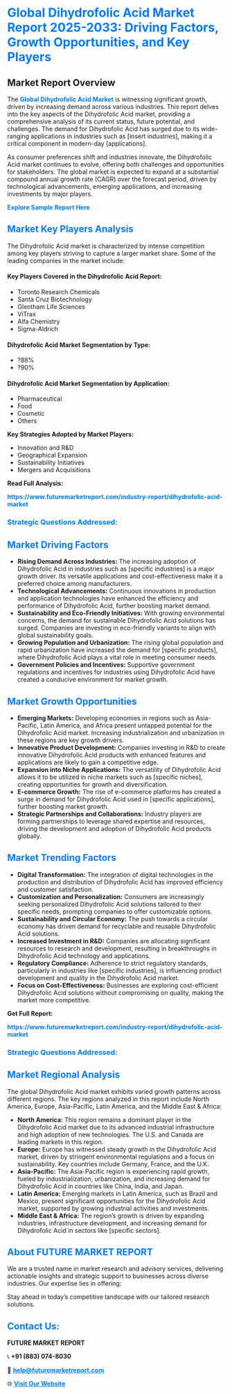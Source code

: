 <h1 style="color: #007BFF;">Global Dihydrofolic Acid Market Report 2025-2033: Driving Factors, Growth Opportunities, and Key Players</h1>

<section id="overview">
<h2>Market Report Overview</h2>
<p>The <a href="https://www.futuremarketreport.com/industry-report/dihydrofolic-acid-market" style="color: #007BFF; text-decoration: none;"><strong>Global Dihydrofolic Acid Market</strong></a> is witnessing significant growth, driven by increasing demand across various industries. This report delves into the key aspects of the Dihydrofolic Acid market, providing a comprehensive analysis of its current status, future potential, and challenges. The demand for Dihydrofolic Acid has surged due to its wide-ranging applications in industries such as [insert industries], making it a critical component in modern-day [applications].</p>
<p>As consumer preferences shift and industries innovate, the Dihydrofolic Acid market continues to evolve, offering both challenges and opportunities for stakeholders. The global market is expected to expand at a substantial compound annual growth rate (CAGR) over the forecast period, driven by technological advancements, emerging applications, and increasing investments by major players.</p>
</section>

<section id="overview">
<p><a href="https://www.futuremarketreport.com/request-sample/reportId=91781" style="color: #007BFF; text-decoration: none;"><strong>Explore Sample Report Here</strong></a></p>
</section>

<section id="key-players">
<h2 style="color: #007BFF;">Market Key Players Analysis</h2>
<p>The Dihydrofolic Acid market is characterized by intense competition among key players striving to capture a larger market share. Some of the leading companies in the market include:</p>
<h4>Key Players Covered in the Dihydrofolic Acid Report:</h4>
<ul><li>Toronto Research Chemicals</li><li>Santa Cruz Biotechnology</li><li>Glentham Life Sciences</li><li>ViTrax</li><li>Alfa Chemistry</li><li>Sigma-Aldrich</li></ul>
<h4>Dihydrofolic Acid Market Segmentation by Type:</h4>
<ul><li>?88%</li><li>?90%</li></ul>

<h4>Dihydrofolic Acid Market Segmentation by Application:</h4>
<ul><li>Pharmaceutical</li><li>Food</li><li>Cosmetic</li><li>Others</li></ul>
<p><strong>Key Strategies Adopted by Market Players:</strong></p>
<ul>
<li>Innovation and R&D</li>
<li>Geographical Expansion</li>
<li>Sustainability Initiatives</li>
<li>Mergers and Acquisitions</li>
</ul>
</section>

<section>
<p><strong>Read Full Analysis: </strong></p><a href="https://www.futuremarketreport.com/industry-report/dihydrofolic-acid-market" style="color: #007BFF; text-decoration: none;"><strong>https://www.futuremarketreport.com/industry-report/dihydrofolic-acid-market</strong></a>
<h3 style="color: #007BFF;">Strategic Questions Addressed:</h3>
</section>

<section id="driving-factors">
<h2 style="color: #007BFF;">Market Driving Factors</h2>
<ul>
<li><strong>Rising Demand Across Industries:</strong> The increasing adoption of Dihydrofolic Acid in industries such as [specific industries] is a major growth driver. Its versatile applications and cost-effectiveness make it a preferred choice among manufacturers.</li>
<li><strong>Technological Advancements:</strong> Continuous innovations in production and application technologies have enhanced the efficiency and performance of Dihydrofolic Acid, further boosting market demand.</li>
<li><strong>Sustainability and Eco-Friendly Initiatives:</strong> With growing environmental concerns, the demand for sustainable Dihydrofolic Acid solutions has surged. Companies are investing in eco-friendly variants to align with global sustainability goals.</li>
<li><strong>Growing Population and Urbanization:</strong> The rising global population and rapid urbanization have increased the demand for [specific products], where Dihydrofolic Acid plays a vital role in meeting consumer needs.</li>
<li><strong>Government Policies and Incentives:</strong> Supportive government regulations and incentives for industries using Dihydrofolic Acid have created a conducive environment for market growth.</li>
</ul>
</section>

<section id="growth-opportunities">
<h2 style="color: #007BFF;">Market Growth Opportunities</h2>
<ul>
<li><strong>Emerging Markets:</strong> Developing economies in regions such as Asia-Pacific, Latin America, and Africa present untapped potential for the Dihydrofolic Acid market. Increasing industrialization and urbanization in these regions are key growth drivers.</li>
<li><strong>Innovative Product Development:</strong> Companies investing in R&D to create innovative Dihydrofolic Acid products with enhanced features and applications are likely to gain a competitive edge.</li>
<li><strong>Expansion into Niche Applications:</strong> The versatility of Dihydrofolic Acid allows it to be utilized in niche markets such as [specific niches], creating opportunities for growth and diversification.</li>
<li><strong>E-commerce Growth:</strong> The rise of e-commerce platforms has created a surge in demand for Dihydrofolic Acid used in [specific applications], further boosting market growth.</li>
<li><strong>Strategic Partnerships and Collaborations:</strong> Industry players are forming partnerships to leverage shared expertise and resources, driving the development and adoption of Dihydrofolic Acid products globally.</li>
</ul>
</section>

<section id="trending-factors">
<h2 style="color: #007BFF;">Market Trending Factors</h2>
<ul>
<li><strong>Digital Transformation:</strong> The integration of digital technologies in the production and distribution of Dihydrofolic Acid has improved efficiency and customer satisfaction.</li>
<li><strong>Customization and Personalization:</strong> Consumers are increasingly seeking personalized Dihydrofolic Acid solutions tailored to their specific needs, prompting companies to offer customizable options.</li>
<li><strong>Sustainability and Circular Economy:</strong> The push towards a circular economy has driven demand for recyclable and reusable Dihydrofolic Acid solutions.</li>
<li><strong>Increased Investment in R&D:</strong> Companies are allocating significant resources to research and development, resulting in breakthroughs in Dihydrofolic Acid technology and applications.</li>
<li><strong>Regulatory Compliance:</strong> Adherence to strict regulatory standards, particularly in industries like [specific industries], is influencing product development and quality in the Dihydrofolic Acid market.</li>
<li><strong>Focus on Cost-Effectiveness:</strong> Businesses are exploring cost-efficient Dihydrofolic Acid solutions without compromising on quality, making the market more competitive.</li>
</ul>
</section>

<section>
<p><strong>Get Full Report: </strong></p><a href="https://www.futuremarketreport.com/industry-report/dihydrofolic-acid-market" style="color: #007BFF; text-decoration: none;"><strong>https://www.futuremarketreport.com/industry-report/dihydrofolic-acid-market</strong></a>
<h3 style="color: #007BFF;">Strategic Questions Addressed:</h3>
</section>


<section id="regional-analysis">
<h2 style="color: #007BFF;">Market Regional Analysis</h2>
<p>The global Dihydrofolic Acid market exhibits varied growth patterns across different regions. The key regions analyzed in this report include North America, Europe, Asia-Pacific, Latin America, and the Middle East & Africa:</p>
<ul>
<li><strong>North America:</strong> This region remains a dominant player in the Dihydrofolic Acid market due to its advanced industrial infrastructure and high adoption of new technologies. The U.S. and Canada are leading markets in this region.</li>
<li><strong>Europe:</strong> Europe has witnessed steady growth in the Dihydrofolic Acid market, driven by stringent environmental regulations and a focus on sustainability. Key countries include Germany, France, and the U.K.</li>
<li><strong>Asia-Pacific:</strong> The Asia-Pacific region is experiencing rapid growth, fueled by industrialization, urbanization, and increasing demand for Dihydrofolic Acid in countries like China, India, and Japan.</li>
<li><strong>Latin America:</strong> Emerging markets in Latin America, such as Brazil and Mexico, present significant opportunities for the Dihydrofolic Acid market, supported by growing industrial activities and investments.</li>
<li><strong>Middle East & Africa:</strong> The region’s growth is driven by expanding industries, infrastructure development, and increasing demand for Dihydrofolic Acid in sectors like [specific sectors].</li>
</ul>
</section>

<footer>
<h2 style="color: #007BFF;">About FUTURE MARKET REPORT</h2>
<p>We are a trusted name in market research and advisory services, delivering actionable insights and strategic support to businesses across diverse industries. Our expertise lies in offering:</p>

<p>Stay ahead in today’s competitive landscape with our tailored research solutions.</p>

<h2 style="color: #007BFF;">Contact Us:</h2>
<p><strong>FUTURE MARKET REPORT</strong></p>
<p>📞 <strong>+91 (883) 074-8030</strong></p>
<p>📧 <strong><a href="mailto:help@futuremarketreport.com" style="color: #007BFF;">help@futuremarketreport.com</a></strong></p>
<p>🌐 <strong><a href="https://www.futuremarketreport.com/" style="color: #007BFF;">Visit Our Website</a></strong></p>
</footer>